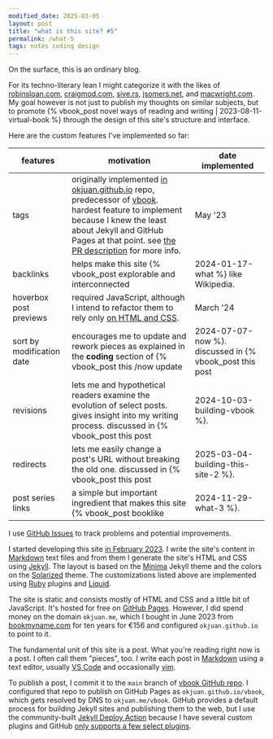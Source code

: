 ```yaml
---
modified_date: 2025-03-05
layout: post
title: "what is this site? #5"
permalink: /what-5
tags: notes coding design
---
```


On the surface, this is an ordinary blog.
<!--more-->
For its techno-literary lean I might categorize it with the likes of [robinsloan.com](https://www.robinsloan.com/), [craigmod.com](https://craigmod.com/), [sive.rs](https://sive.rs), [jsomers.net](https://jsomers.net/), and [macwright.com](https://macwright.com/).
My goal however is not just to publish my thoughts on similar subjects, but to promote {% vbook_post novel ways of reading and writing | 2023-08-11-virtual-book %} through the design of this site's structure and interface.

Here are the custom features I've implemented so far:

| features | motivation | date implemented |
| -------- | ----- | ---------------- |
| tags | originally implemented [in okjuan.github.io](https://github.com/okjuan/okjuan.github.io/pull/10) repo, predecessor of [vbook](https://github.com/okjuan/vbook). hardest feature to implement because I knew the least about Jekyll and GitHub Pages at that point. see [the PR description](https://github.com/okjuan/okjuan.github.io/pull/10#issue-1604361048) for more info. | May '23|
| backlinks | helps make this site {% vbook_post explorable and interconnected | 2024-01-17-what %} like Wikipedia. | Nov '23 |
| hoverbox post previews | required JavaScript, although I intend to refactor them to rely only [on HTML and CSS](https://github.com/okjuan/vbook/issues/38).| March '24 |
| sort by modification date | encourages me to update and rework pieces as explained in the **coding** section of {% vbook_post this /now update | 2024-07-07-now %}. discussed in {% vbook_post this post | 2024-10-03-building-vbook %}. | Sept '24 |
| revisions | lets me and hypothetical readers examine the evolution of select posts. gives insight into my writing process. discussed in {% vbook_post this post | 2024-10-03-building-vbook %}. | Sept '24 |
| redirects | lets me easily change a post's URL without breaking the old one. discussed in {% vbook_post this post | 2025-03-04-building-this-site-2 %}. | March '25 |
| post series links | a simple but important ingredient that makes this site {% vbook_post booklike | 2024-11-29-what-3 %}. | March '25 |

I use [GitHub Issues](https://github.com/okjuan/vbook/issues) to track problems and potential improvements.

I started developing this site [in February 2023](https://github.com/okjuan/howto/commit/5713a2fd87c532192a76c67bed3d33bb2f9551c5).
I write the site's content in [Markdown](https://en.wikipedia.org/wiki/Markdown) text files and from them I generate the site's HTML and CSS using [Jekyll](https://jekyllrb.com/).
The layout is based on the [Minima](https://github.com/jekyll/minima) Jekyll theme and the colors on the [Solarized](https://en.wikipedia.org/wiki/Solarized) theme.
The customizations listed above are implemented using [Ruby](https://www.ruby-lang.org/en/) plugins and [Liquid](https://shopify.github.io/liquid/).

The site is static and consists mostly of HTML and CSS and a little bit of JavaScript.
It's hosted for free on [GitHub Pages](https://pages.github.com/).
However, I did spend money on the domain `okjuan.me`, which I bought in June 2023 from [bookmyname.com](http://bookmyname.com/) for ten years for €156 and configured `okjuan.github.io` to point to it.

The fundamental unit of this site is a post.
What you're reading right now is a post.
I often call them "pieces", too.
I write each post in [Markdown](https://en.wikipedia.org/wiki/Markdown) using a text editor, usually [VS Code](https://code.visualstudio.com/) and occasionally [vim](https://www.vim.org/).

To publish a post, I commit it to the `main` branch of [vbook GitHub repo](https://github.com/okjuan/vbook).
I configured that repo to publish on GitHub Pages as `okjuan.github.io/vbook`, which gets resolved by DNS to `okjuan.me/vbook`.
GitHub provides a default process for building Jekyll sites and publishing them to the web, but I use the community-built [Jekyll Deploy Action](https://github.com/marketplace/actions/jekyll-deploy-action) because I have several custom plugins and GitHub [only supports a few select plugins](https://docs.github.com/en/pages/setting-up-a-github-pages-site-with-jekyll/about-github-pages-and-jekyll#plugins).